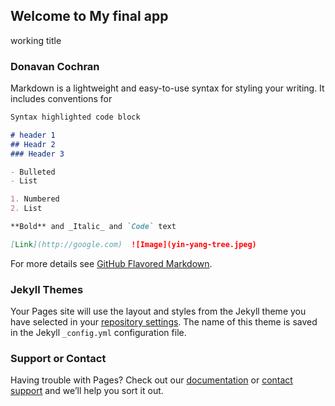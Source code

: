 ## Welcome to My final app

working title

### Donavan Cochran

Markdown is a lightweight and easy-to-use syntax for styling your writing. It includes conventions for

```markdown
Syntax highlighted code block

# header 1 
## Headr 2
### Header 3

- Bulleted
- List

1. Numbered
2. List

**Bold** and _Italic_ and `Code` text

[Link](http://google.com)  ![Image](yin-yang-tree.jpeg)
```

For more details see [GitHub Flavored Markdown](https://guides.github.com/features/mastering-markdown/).

### Jekyll Themes

Your Pages site will use the layout and styles from the Jekyll theme you have selected in your [repository settings](https://github.com/DonDon2121/finalapprvc/settings/pages). The name of this theme is saved in the Jekyll `_config.yml` configuration file.

### Support or Contact

Having trouble with Pages? Check out our [documentation](https://docs.github.com/categories/github-pages-basics/) or [contact support](https://support.github.com/contact) and we’ll help you sort it out.

